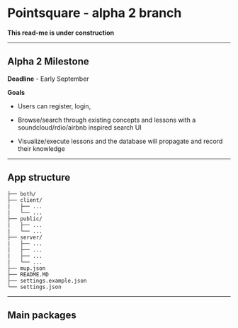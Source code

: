 # Pointsquare - alpha 2 branch #

**This read-me is under construction**

- - - -

## Alpha 2 Milestone ##
**Deadline** - Early September

**Goals**

* Users can register, login, 

* Browse/search through existing concepts and lessons with a soundcloud/rdio/airbnb inspired search UI

* Visualize/execute lessons and the database will propagate and record their knowledge

- - - -

## App structure ##
	
	├── both/
	├── client/
	|   ├── ...
	|   └── ...
	├── public/
	|   ├── ...
	|   └── ...
	├── server/
	|   ├── ...
	|   ├── ...
	|   ├── ...
	|   └── ...
	├── mup.json
	├── README.MD
	├── settings.example.json
	└── settings.json

- - - -

## Main packages ##